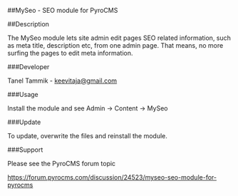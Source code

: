##MySeo - SEO module for PyroCMS

##Description

The MySeo module lets site admin edit pages SEO related information, such as meta title, description etc, from one admin page. That means, no more surfing the pages to edit meta information.

###Developer

Tanel Tammik - keevitaja@gmail.com

###Usage

Install the module and see Admin -> Content -> MySeo

###Update

To update, overwrite the files and reinstall the module.

###Support

Please see the PyroCMS forum topic

https://forum.pyrocms.com/discussion/24523/myseo-seo-module-for-pyrocms
